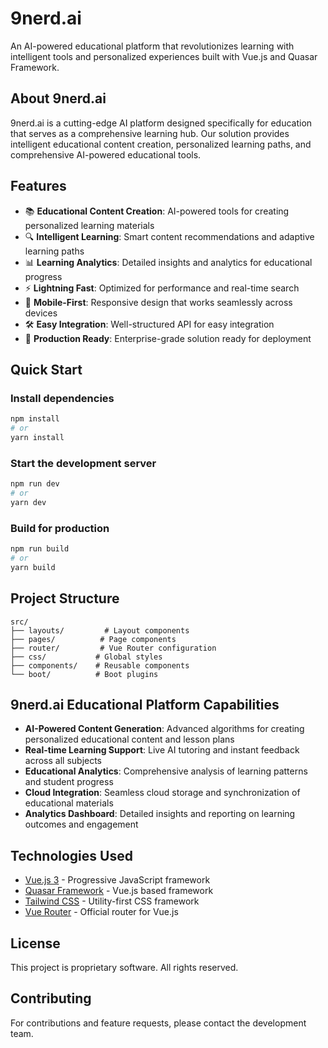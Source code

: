 # 9nerd.ai

An AI-powered educational platform that revolutionizes learning with intelligent tools and personalized experiences built with Vue.js and Quasar Framework.

## About 9nerd.ai

9nerd.ai is a cutting-edge AI platform designed specifically for education that serves as a comprehensive learning hub. Our solution provides intelligent educational content creation, personalized learning paths, and comprehensive AI-powered educational tools.

## Features

- 📚 **Educational Content Creation**: AI-powered tools for creating personalized learning materials
- 🔍 **Intelligent Learning**: Smart content recommendations and adaptive learning paths
- 📊 **Learning Analytics**: Detailed insights and analytics for educational progress
- ⚡ **Lightning Fast**: Optimized for performance and real-time search
- 📱 **Mobile-First**: Responsive design that works seamlessly across devices
- 🛠️ **Easy Integration**: Well-structured API for easy integration
- 🎯 **Production Ready**: Enterprise-grade solution ready for deployment

## Quick Start

### Install dependencies

```bash
npm install
# or
yarn install
```

### Start the development server

```bash
npm run dev
# or
yarn dev
```

### Build for production

```bash
npm run build
# or
yarn build
```

## Project Structure

```
src/
├── layouts/         # Layout components
├── pages/          # Page components
├── router/         # Vue Router configuration
├── css/           # Global styles
├── components/    # Reusable components
└── boot/          # Boot plugins
```

## 9nerd.ai Educational Platform Capabilities

- **AI-Powered Content Generation**: Advanced algorithms for creating personalized educational content and lesson plans
- **Real-time Learning Support**: Live AI tutoring and instant feedback across all subjects
- **Educational Analytics**: Comprehensive analysis of learning patterns and student progress
- **Cloud Integration**: Seamless cloud storage and synchronization of educational materials
- **Analytics Dashboard**: Detailed insights and reporting on learning outcomes and engagement

## Technologies Used

- [Vue.js 3](https://vuejs.org/) - Progressive JavaScript framework
- [Quasar Framework](https://quasar.dev/) - Vue.js based framework
- [Tailwind CSS](https://tailwindcss.com/) - Utility-first CSS framework
- [Vue Router](https://router.vuejs.org/) - Official router for Vue.js

## License

This project is proprietary software. All rights reserved.

## Contributing

For contributions and feature requests, please contact the development team.
